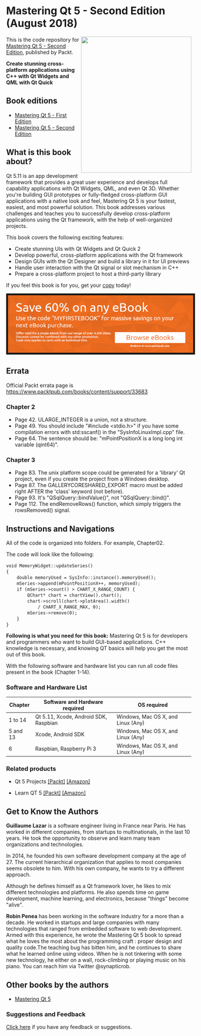 # Mastering Qt 5 - Second Edition (August 2018)

<a href="https://www.packtpub.com/web-development/mastering-qt-5-second-edition?utm_source=github&utm_medium=repository&utm_campaign=9781788995399"><img src="https://www.packtpub.com/sites/default/files/B10185_cover_New.png" alt="" width="300" height="370" align="right"></a>

This is the code repository for [Mastering Qt 5 - Second Edition](https://www.packtpub.com/web-development/mastering-qt-5-second-edition?utm_source=github&utm_medium=repository&utm_campaign=9781788995399), published by Packt.

**Create stunning cross-platform applications using C++ with Qt Widgets and QML with Qt Quick**

## Book editions
* [Mastering Qt 5 - First Edition](https://github.com/PacktPublishing/Mastering-Qt-5)
* [Mastering Qt 5 - Second Edition](https://github.com/PacktPublishing/Mastering-Qt-5-Second-Editon)

## What is this book about?
Qt 5.11 is an app development framework that provides a great user experience and develops full capability applications with Qt Widgets, QML, and even Qt 3D. Whether you're building GUI prototypes or fully-fledged cross-platform GUI applications with a native look and feel, Mastering Qt 5 is your fastest, easiest, and most powerful solution. This book addresses various challenges and teaches you to successfully develop cross-platform applications using the Qt framework, with the help of well-organized projects.

This book covers the following exciting features: 
* Create stunning UIs with Qt Widgets and Qt Quick 2
*	Develop powerful, cross-platform applications with the Qt framework
*	Design GUIs with the Qt Designer and build a library in it for UI previews
*	Handle user interaction with the Qt signal or slot mechanism in C++
*	Prepare a cross-platform project to host a third-party library

If you feel this book is for you, get your [copy](https://www.amazon.com/dp/1788995392) today!

<a href="https://www.packtpub.com/?utm_source=github&utm_medium=banner&utm_campaign=GitHubBanner"><img src="https://raw.githubusercontent.com/PacktPublishing/GitHub/master/GitHub.png" 
alt="https://www.packtpub.com/" border="5" /></a>

## Errata

Official Packt errata page is https://www.packtpub.com/books/content/support/33683

### Chapter 2
 * Page 42. ULARGE_INTEGER is a union, not a structure.
 * Page 49. You should include "#include <stdio.h>" if you have some compilation errors with std:sscanf() in the "SysInfoLinuxImpl.cpp" file.
 * Page 64. The sentence should be: "mPointPositionX is a long long int variable (qint64)".
 
 ### Chapter 3
 * Page 83. The unix platform scope could be generated for a 'library' Qt project, even if you create the project from a Windows desktop.
 * Page 87. The GALLERYCORESHARED_EXPORT macro must be added right AFTER the 'class' keyword (not before).
 * Page 93. It's "QSqlQuery::bindValue()", not "QSqlQuery::bind()".
 * Page 112. The endRemoveRows() function, which simply triggers the rowsRemoved() signal.

## Instructions and Navigations
All of the code is organized into folders. For example, Chapter02.

The code will look like the following:
```
void MemoryWidget::updateSeries()
{
    double memoryUsed = SysInfo::instance().memoryUsed();
    mSeries->append(mPointPositionX++, memoryUsed);
    if (mSeries->count() > CHART_X_RANGE_COUNT) {
        QChart* chart = chartView().chart();
        chart->scroll(chart->plotArea().width()
            / CHART_X_RANGE_MAX, 0);
        mSeries->remove(0);
    }
}
```

**Following is what you need for this book:**
Mastering Qt 5 is for developers and programmers who want to build GUI-based applications. C++ knowledge is necessary, and knowing QT basics will help you get the most out of this book.

With the following software and hardware list you can run all code files present in the book (Chapter 1-14).

### Software and Hardware List

| Chapter  | Software and Hardware required        | OS required                        |
| -------- | ------------------------------------  | -----------------------------------|
| 1 to 14  | Qt 5.11, Xcode, Android SDK, Raspbian | Windows, Mac OS X, and Linux (Any) |
| 5 and 13 | Xcode, Android SDK                    | Windows, Mac OS X, and Linux (Any) |
| 6        | Raspbian, Raspberry Pi 3              | Windows, Mac OS X, and Linux (Any) |

### Related products <Other books you may enjoy>
* Qt 5 Projects [[Packt]](https://www.packtpub.com/application-development/qt-5-projects?utm_source=github&utm_medium=repository&utm_campaign=9781788293884) [[Amazon]](https://www.amazon.com/dp/1788293886)

* Learn QT 5 [[Packt]](https://www.packtpub.com/web-development/learn-qt-5?utm_source=github&utm_medium=repository&utm_campaign=9781788478854) [[Amazon]](https://www.amazon.com/dp/1788478851)

## Get to Know the Authors
**Guillaume Lazar** is a software engineer living in France near Paris. He has worked in different companies, from startups to multinationals, in the last 10 years. He took the opportunity to observe and learn many team organizations and technologies.

In 2014, he founded his own software development company at the age of 27. The current hierarchical organization that applies to most companies seems obsolete to him. With his own company, he wants to try a different approach.

Although he defines himself as a Qt framework lover, he likes to mix different technologies and platforms. He also spends time on game development, machine learning, and electronics, because "things" become "alive".

**Robin Penea** has been working in the software industry for a more than a decade. He worked in startups and large companies with many technologies that ranged from embedded software to web development. Armed with this experience, he wrote the Mastering Qt 5 book to spread what he loves the most about the programming craft : proper design and quality code.The teaching bug has bitten him, and he continues to share what he learned online using videos. When he is not tinkering with some new technology, he either on a wall, rock-climbing or playing music on his piano. You can reach him via Twitter @synapticrob.


## Other books by the authors
* [Mastering Qt 5](https://www.packtpub.com/application-development/mastering-qt-5?utm_source=github&utm_medium=repository&utm_campaign=9781786467126)

### Suggestions and Feedback
[Click here](https://docs.google.com/forms/d/e/1FAIpQLSdy7dATC6QmEL81FIUuymZ0Wy9vH1jHkvpY57OiMeKGqib_Ow/viewform) if you have any feedback or suggestions.

